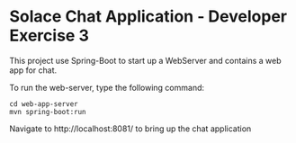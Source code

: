 # Solace Chat Application - Developer Exercise 3
This project use Spring-Boot to start up a WebServer and contains a web app for chat.

To run the web-server, type the following command:
```
cd web-app-server
mvn spring-boot:run
```

Navigate to http://localhost:8081/ to bring up the chat application